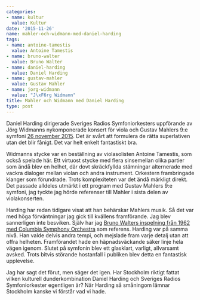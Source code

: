 ```yaml
---
categories:
- name: kultur
  value: Kultur
date: '2015-11-26'
name: mahler-och-widmann-med-daniel-harding
tags:
- name: antoine-tamestis
  value: Antoine Tamestis
- name: bruno-walter
  value: Bruno Walter
- name: daniel-harding
  value: Daniel Harding
- name: gustav-mahler
  value: Gustav Mahler
- name: jorg-widmann
  value: "J\xF6rg Widmann"
title: Mahler och Widmann med Daniel Harding
type: post
---
```

Daniel Harding dirigerade Sveriges Radios Symfoniorkesters uppförande av Jörg Widmanns nykomponerade konsert för viola och Gustav Mahlers 9:e symfoni [26 november 2015](http://sverigesradio.se/sida/gruppsida.aspx?programid=2938&grupp=21081&artikel=6306373). Det är svårt att formulera de rätta superlativen utan det blir fånigt. Det var helt enkelt fantastiskt bra.

Widmanns stycke var en beställning av violasolisten Antoine Tamestis, som också spelade här. Ett virtuost stycke med flera sinsemellan olika partier som ändå blev en helhet, där dovt skräckfyllda stämningar alternerade med vackra dialoger mellan violan och andra instrument. Orkestern frambringade klanger som förundrade. Trots komplexiteten var det ändå märkligt direkt. Det passade alldeles utmärkt i ett program med Gustav Mahlers 9:e symfoni, jag tyckte jag hörde referenser till Mahler i sista delen av violakonserten.

Harding har redan tidigare visat att han behärskar Mahlers musik. Så det var med höga förväntningar jag gick till kvällens framförande. Jag blev sannerligen inte besviken. Själv har jag [Bruno Walters inspelning från 1962 med Columbia Symphony Orchestra](http://www.amazon.co.uk/Mahler-Symphony-Talking-Portrait-Working/dp/B001V7IAXU) som referens. Harding var på samma nivå. Han valde delvis andra tempi, och mejslade fram varje detalj utan att offra helheten. Framförandet hade en häpnadsväckande säker linje hela vägen igenom. Slutet på symfonin blev ett glasklart, varligt, allvarsamt avsked. Trots bitvis störande hostanfall i publiken blev detta en fantastisk upplevelse.

Jag har sagt det förut, men säger det igen. Har Stockholm riktigt fattat vilken kulturell dunderkombination Daniel Harding och Sveriges Radios Symfoniorkester egentligen är? När Harding så småningom lämnar Stockholm kanske vi förstår vad vi hade.

